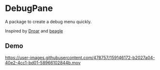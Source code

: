 # DebugPane

A package to create a debug menu quickly.

Inspired by [Droar](https://github.com/myriadmobile/Droar) and [beagle](https://github.com/pandulapeter/beagle)

## Demo

https://user-images.githubusercontent.com/478757/159146172-b2027a04-40e2-4cc1-bd01-58966102844b.mov

